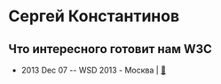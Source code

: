 # Сергей Константинов

## Что интересного готовит нам W3C
- 2013 Dec 07 -- WSD 2013 - Москва  | [:notebook:](https://wsd.events/2013/12/07/pres/whats-new-w3c.pdf)  
